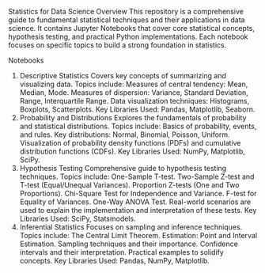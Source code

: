 Statistics for Data Science
Overview
This repository is a comprehensive guide to fundamental statistical techniques and their applications in data science. It contains Jupyter Notebooks that cover core statistical concepts, hypothesis testing, and practical Python implementations. Each notebook focuses on specific topics to build a strong foundation in statistics.

Notebooks
1. Descriptive Statistics
Covers key concepts of summarizing and visualizing data.
Topics include:
Measures of central tendency: Mean, Median, Mode.
Measures of dispersion: Variance, Standard Deviation, Range, Interquartile Range.
Data visualization techniques: Histograms, Boxplots, Scatterplots.
Key Libraries Used: Pandas, Matplotlib, Seaborn.
2. Probability and Distributions
Explores the fundamentals of probability and statistical distributions.
Topics include:
Basics of probability, events, and rules.
Key distributions: Normal, Binomial, Poisson, Uniform.
Visualization of probability density functions (PDFs) and cumulative distribution functions (CDFs).
Key Libraries Used: NumPy, Matplotlib, SciPy.
3. Hypothesis Testing
Comprehensive guide to hypothesis testing techniques.
Topics include:
One-Sample T-test.
Two-Sample Z-test and T-test (Equal/Unequal Variances).
Proportion Z-tests (One and Two Proportions).
Chi-Square Test for Independence and Variance.
F-test for Equality of Variances.
One-Way ANOVA Test.
Real-world scenarios are used to explain the implementation and interpretation of these tests.
Key Libraries Used: SciPy, Statsmodels.
4. Inferential Statistics
Focuses on sampling and inference techniques.
Topics include:
The Central Limit Theorem.
Estimation: Point and Interval Estimation.
Sampling techniques and their importance.
Confidence intervals and their interpretation.
Practical examples to solidify concepts.
Key Libraries Used: Pandas, NumPy, Matplotlib.
